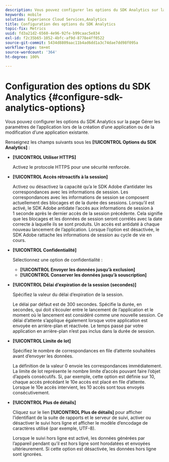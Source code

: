 ```yaml
---
description: Vous pouvez configurer les options du SDK Analytics sur la page Gérer les paramètres de l’application lors de la création d’une application ou de la modification d’une application existante.
keywords: mobile
solution: Experience Cloud Services,Analytics
title: Configuration des options du SDK Analytics
topic-fix: Metrics
uuid: fd3a21d2-6560-4e96-92fe-b99caac5e834
exl-id: f2c35b65-1052-4bfc-af9d-8778e4ff0522
source-git-commit: 5434d8809aac11b4ad6dd1a3c74dae7dd98f095a
workflow-type: tm+mt
source-wordcount: '364'
ht-degree: 100%

---
```


# Configuration des options du SDK Analytics {#configure-sdk-analytics-options}

Vous pouvez configurer les options du SDK Analytics sur la page Gérer les paramètres de l’application lors de la création d’une application ou de la modification d’une application existante.

Renseignez les champs suivants sous les **[!UICONTROL Options du SDK Analytics]** :

* **[!UICONTROL Utiliser HTTPS]**

   Activez le protocole HTTPS pour une sécurité renforcée.

* **[!UICONTROL Accès rétroactifs à la session]**

   Activez ou désactivez la capacité qu’a le SDK Adobe d’antidater les correspondances avec les informations de session. Les correspondances avec les informations de session se composent actuellement des blocages et de la durée des sessions. Lorsqu’il est activé, le SDK Adobe antidate l’accès aux informations de session à 1 seconde après le dernier accès de la session précédente. Cela signifie que les blocages et les données de session seront corrélés avec la date correcte à laquelle ils se sont produits. Un accès est antidaté à chaque nouveau lancement de l’application. Lorsque l’option est désactivée, le SDK Adobe rattache les informations de session au cycle de vie en cours.

* **[!UICONTROL Confidentialité]**

   Sélectionnez une option de confidentialité :

   * **[!UICONTROL Envoyer les données jusqu’à exclusion]**
   * **[!UICONTROL Conserver les données jusqu’à souscription]**

* **[!UICONTROL Délai d’expiration de la session (secondes)]**

   Spécifiez la valeur du délai d’expiration de la session.

   Le délai par défaut est de 300 secondes. Spécifie la durée, en secondes, qui doit s’écouler entre le lancement de l’application et le moment où le lancement est considéré comme une nouvelle session. Ce délai d’attente s’applique également lorsque votre application est envoyée en arrière-plan et réactivée. Le temps passé par votre application en arrière-plan n’est pas inclus dans la durée de session.

* **[!UICONTROL Limite de lot]**

   Spécifiez le nombre de correspondances en file d’attente souhaitées avant d’envoyer les données.

   La définition de la valeur 0 envoie les correspondances immédiatement. La limite de lot représente le nombre limite d’accès pouvant faire l’objet d’appels consécutifs. Si, par exemple, cette option est définie sur 10, chaque accès précédant le 10e accès est placé en file d’attente. Lorsque le 10e accès intervient, les 10 accès sont tous envoyés consécutivement.

* **[!UICONTROL Plus de détails]**

   Cliquez sur le lien **[!UICONTROL Plus de détails]** pour afficher l’identifiant de la suite de rapports et le serveur de suivi, activer ou désactiver le suivi hors ligne et afficher le modèle d’encodage de caractères utilisé (par exemple, UTF-8).

   Lorsque le suivi hors ligne est activé, les données générées par l’appareil pendant qu’il est hors ligne sont horodatées et envoyées ultérieurement. Si cette option est désactivée, les données hors ligne sont ignorées.
